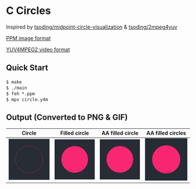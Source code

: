 
# C Circles

Inspired by [tsoding/midpoint-circle-visualization](https://github.com/tsoding/midpoint-circle-visualization) & [tsoding/2mpeg4yuv](https://github.com/tsoding/2mpeg4yuv)

[PPM image format](https://en.wikipedia.org/wiki/Netpbm)

[YUV4MPEG2 video format](https://wiki.multimedia.cx/index.php?title=YUV4MPEG2)

## Quick Start

```console
$ make
$ ./main
$ feh *.ppm
$ mpv circle.y4m
```
## Output (Converted to PNG & GIF)

Circle | Filled circle | AA filled circle | AA filled circles
:-:|:-:|:-:|:-:
![Circle](img/circle.png) | ![Filled circle](img/filled_circle.png) | ![AA filled circle](img/anti_aliased_filled_circle.png) | ![circle](img/circle.gif)
